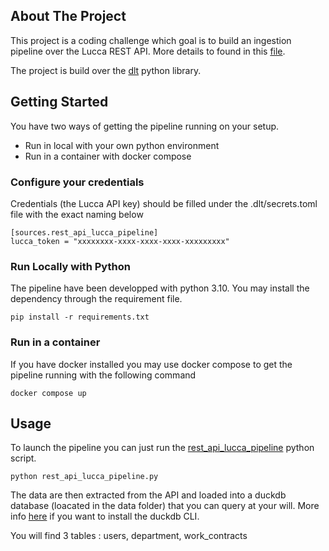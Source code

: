 ## About The Project

This project is a coding challenge which goal is to build an ingestion pipeline over the Lucca REST API.
More details to found in this [file](reflect_coding_challenge.md).

The project is build over the [dlt](https://dlthub.com/) python library.

## Getting Started

You have two ways of getting the pipeline running on your setup.
- Run in local with your own python environment 
- Run in a container with docker compose

### Configure your credentials 

Credentials (the Lucca API key) should be filled under the .dlt/secrets.toml file with the exact naming below
```
[sources.rest_api_lucca_pipeline]
lucca_token = "xxxxxxxx-xxxx-xxxx-xxxx-xxxxxxxxx"
```

### Run Locally with Python

The pipeline have been developped with python 3.10.
You may install the dependency through the requirement file.
```
pip install -r requirements.txt
```

### Run in a container 

If you have docker installed you may use docker compose to get the pipeline running with the following command
```
docker compose up
```

## Usage

To launch the pipeline you can just run the [rest_api_lucca_pipeline](rest_api_lucca_pipeline.py) python script.
```
python rest_api_lucca_pipeline.py
```

The data are then extracted from the API and loaded into a duckdb database (loacated in the data folder) that you can query at your will.
More info [here](https://duckdb.org/docs/stable/clients/cli/overview.html#installation) if you want to install the duckdb CLI.

You will find 3 tables : users, department, work_contracts
